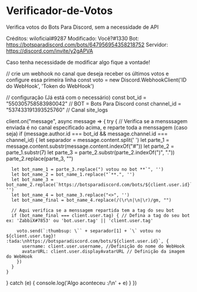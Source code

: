 # Verificador-de-Votos

Verifica votos do Bots Para Discord, sem a necessidade de API

Créditos: wiloficial#9287
Modificado: Você?#1330
Bot: https://botsparadiscord.com/bots/647956954358218752
Servidor: https://discord.com/invite/y2gAPVA


Caso tenha necessidade de modificar algo fique a vontade!

 // crie um webhook no canal que deseja receber os últimos votos e configure essa primeira linha
  const voto = new Discord.WebhookClient('ID do WebHook', 'Token do WebHook')

  // configuração (Já está com o necessário)
  const bot_id = "550305758583980042" // BOT = Bots Para Discord
  const channel_id = "537433191393525760" // Canal site_logs

client.on("message", async message => {
  try {
    // Verifica se a mensssagem enviada é no canal especificado acima, e reparte toda a menssagem (caso seja)
    if (message.author.id === bot_id && message.channel.id === channel_id) {
      let separador = message.content.split(' ')
      let parte_1 = message.content.substr(message.content.indexOf("#"))
      let parte_2 = parte_1.substr(7)
      let parte_3 = parte_2.substr(parte_2.indexOf(")", "."))
      parte_2.replace(parte_3, "")

      let bot_name_1 = parte_3.replace(") votou no bot **`", '')
      let bot_name_2 = bot_name_1.replace("`**.", '')
      let bot_name_3 = bot_name_2.replace(`https://botsparadiscord.com/bots/${client.user.id}`, '')
      let bot_name_4 = bot_name_3.replace("<>", '')
      let bot_name_final = bot_name_4.replace(/(\r\n|\n|\r)/gm, "")

      // Aqui verifica se a menssagem repartida tem a tag do seu bot
      if (bot_name_final === client.user.tag) { // Defina a tag do seu bot ex: 'ZabbiX#7853' ou 'bot.user.tag' || 'client.user.tag'

        voto.send(`:thumbsup: \`` + separador[1] + `\` votou no ${client.user.tag}! :tada:\nhttps://botsparadiscord.com/bots/${client.user.id}`, {
          username: client.user.username, //Definição do nome do WebHook
          avatarURL: client.user.displayAvatarURL // Definição da imagem do WebHook
        })
      }
    }
  } catch (e) {
    console.log('Algo aconteceu :/\n' + e)
  }
})
